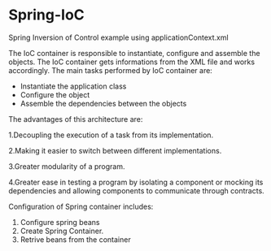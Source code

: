 # Spring-IoC
Spring Inversion of Control example using applicationContext.xml

The IoC container is responsible to instantiate, configure and assemble the objects. The IoC container gets informations from the XML
file and works accordingly. The main tasks performed by IoC container are:

* Instantiate the application class
* Configure the object
* Assemble the dependencies between the objects

The advantages of this architecture are:

1.Decoupling the execution of a task from its implementation.

2.Making it easier to switch between different implementations.

3.Greater modularity of a program.

4.Greater ease in testing a program by isolating a component or mocking its dependencies and allowing components to communicate
through contracts.

Configuration of Spring container includes:
1. Configure spring beans
2. Create Spring Container.
3. Retrive beans from the container
